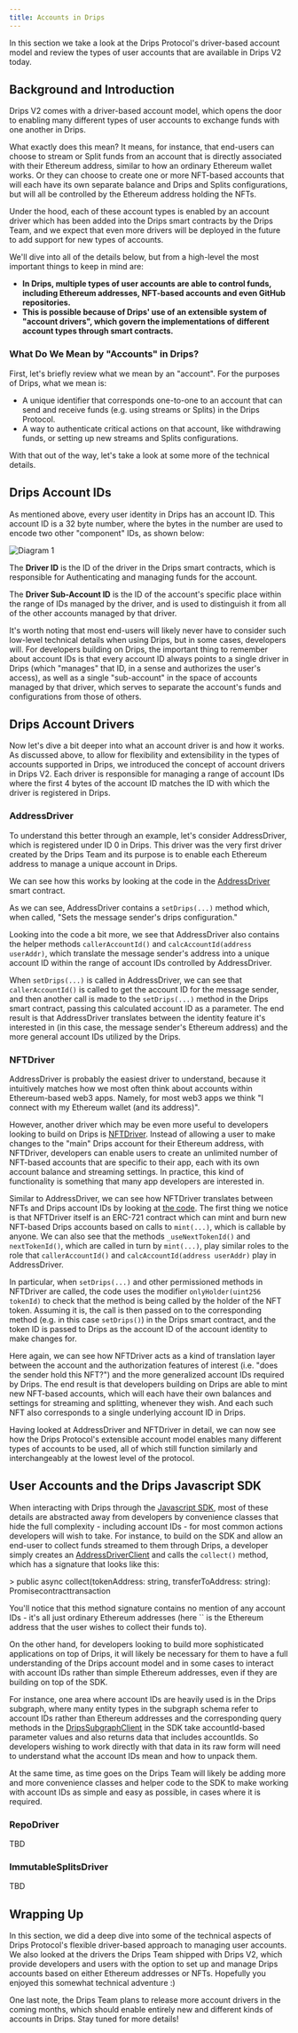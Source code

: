 ```yaml
---
title: Accounts in Drips
---
```


In this section we take a look at the Drips Protocol's driver-based account model and review the types of user accounts that are available in Drips V2 today.

## Background and Introduction

Drips V2 comes with a driver-based account model, which opens the door to enabling many different types of user accounts to exchange funds with one another in Drips.

What exactly does this mean? It means, for instance, that end-users can choose to stream or Split funds from an account that is directly associated with their Ethereum address, similar to how an ordinary Ethereum wallet works. Or they can choose to create one or more NFT-based accounts that will each have its own separate balance and Drips and Splits configurations, but will all be controlled by the Ethereum address holding the NFTs.

Under the hood, each of these account types is enabled by an account driver which has been added into the Drips smart contracts by the Drips Team, and we expect that even more drivers will be deployed in the future to add support for new types of accounts.

We'll dive into all of the details below, but from a high-level the most important things to keep in mind are:

-   **In Drips, multiple types of user accounts are able to control funds, including Ethereum addresses, NFT-based accounts and even GitHub repositories.**
-   **This is possible because of Drips' use of an extensible system of "account drivers", which govern the implementations of different account types through smart contracts.**

### What Do We Mean by "Accounts" in Drips?

First, let's briefly review what we mean by an "account". For the purposes of Drips, what we mean is:

-   A unique identifier that corresponds one-to-one to an account that can send and receive funds (e.g. using streams or Splits) in the Drips Protocol.
-   A way to authenticate critical actions on that account, like withdrawing funds, or setting up new streams and Splits configurations.

With that out of the way, let's take a look at some more of the technical details.

## Drips Account IDs

As mentioned above, every user identity in Drips has an account ID. This account ID is a 32 byte number, where the bytes in the number are used to encode two other "component" IDs, as shown below:

![Diagram 1][u1]

The **Driver ID** is the ID of the driver in the Drips smart contracts, which is responsible for Authenticating and managing funds for the account.

The **Driver Sub-Account ID** is the ID of the account's specific place within the range of IDs managed by the driver, and is used to distinguish it from all of the other accounts managed by that driver.

It's worth noting that most end-users will likely never have to consider such low-level technical details when using Drips, but in some cases, developers will. For developers building on Drips, the important thing to remember about account IDs is that every account ID always points to a single driver in Drips (which "manages" that ID, in a sense and authorizes the user's access), as well as a single "sub-account" in the space of accounts managed by that driver, which serves to separate the account's funds and configurations from those of others.

## Drips Account Drivers

Now let's dive a bit deeper into what an account driver is and how it works. As discussed above, to allow for flexibility and extensibility in the types of accounts supported in Drips, we introduced the concept of account drivers in Drips V2. Each driver is responsible for managing a range of account IDs where the first 4 bytes of the account ID matches the ID with which the driver is registered in Drips.

### AddressDriver

To understand this better through an example, let's consider AddressDriver, which is registered under ID 0 in Drips. This driver was the very first driver created by the Drips Team and its purpose is to enable each Ethereum address to manage a unique account in Drips.

We can see how this works by looking at the code in the <a href="https://github.com/radicle-dev/drips-contracts/blob/master/src/AddressDriver.sol" target="_blank">AddressDriver</a> smart contract.

As we can see, AddressDriver contains a `setDrips(...)` method which, when called, "Sets the message sender's drips configuration."

Looking into the code a bit more, we see that AddressDriver also contains the helper methods `callerAccountId()` and `calcAccountId(address userAddr)`, which translate the message sender's address into a unique account ID within the range of account IDs controlled by AddressDriver.

When `setDrips(...)` is called in AddressDriver, we can see that `callerAccountId()` is called to get the account ID for the message sender, and then another call is made to the `setDrips(...)` method in the Drips smart contract, passing this calculated account ID as a parameter. The end result is that AddressDriver
translates between the identity feature it's interested in (in this case, the message sender's Ethereum address) and the more general account IDs utilized by
the Drips.

### NFTDriver

AddressDriver is probably the easiest driver to understand, because it intuitively matches how we most often think about accounts within Ethereum-based web3 apps. Namely, for most web3 apps we think "I connect with my Ethereum wallet (and its address)".

However, another driver which may be even more useful to developers looking to build on Drips is <a href="https://github.com/radicle-dev/drips-contracts/blob/master/src/NFTDriver.sol" target="_blank">NFTDriver</a>. Instead of allowing a user to make changes to the "main" Drips account for
their Ethereum address, with NFTDriver, developers can enable users to create an unlimited number of NFT-based accounts that are specific to their app, each with its own account balance and streaming settings. In practice, this kind of functionality is something that many app developers are interested in.

Similar to AddressDriver, we can see how NFTDriver translates between NFTs and Drips account IDs by looking at <a href="https://github.com/radicle-dev/drips-contracts/blob/master/src/NFTDriver.sol" target="_blank">the code</a>. The first thing we notice is that
NFTDriver itself is an ERC-721 contract which can mint and burn new NFT-based Drips accounts based on calls to `mint(...)`, which is callable by anyone.
We can also see that the methods `_useNextTokenId()` and `nextTokenId()`, which are called in turn by `mint(...)`, play similar roles to the role that `callerAccountId()` and `calcAccountId(address userAddr)` play in AddressDriver.

In particular, when `setDrips(...)` and other permissioned methods in NFTDriver are called, the code uses the modifier `onlyHolder(uint256 tokenId)` to check that the
method is being called by the holder of the NFT token. Assuming it is, the call is then passed on to the corresponding method (e.g. in this case `setDrips()`) in the Drips smart contract, and the token ID is passed to Drips as the account ID of the account identity to make changes for.

Here again, we can see how NFTDriver acts as a kind of translation layer between the account and the authorization features of interest (i.e. "does the sender hold this NFT?") and the more generalized account IDs required by Drips. The end result is that developers building on Drips are able to mint new
NFT-based accounts, which will each have their own balances and settings for streaming and splitting, whenever they wish. And each such NFT also corresponds to a single underlying account ID in Drips.

Having looked at AddressDriver and NFTDriver in detail, we can now see how the Drips Protocol's extensible account model enables many different types of accounts to be used, all of which still function similarly and interchangeably at the lowest level of the protocol.

## User Accounts and the Drips Javascript SDK

When interacting with Drips through the <a href="/docs/js-sdk/drips-sdk" target="_blank">Javascript SDK</a>, most of these details are abstracted away from developers by convenience classes that hide the full complexity - including account IDs - for most common actions developers will wish to take. For instance, to build on the SDK and allow an end-user to collect funds streamed to them through Drips, a developer simply creates an [AddressDriverClient][ad] and calls the `collect()` method, which has a signature that looks like this:

&gt; public async collect(tokenAddress: string, transferToAddress: string): Promisecontracttransaction

You'll notice that this method signature contains no mention of any account IDs - it's all just ordinary Ethereum addresses (here `` is the Ethereum address that the user wishes to collect their funds to).

On the other hand, for developers looking to build more sophisticated applications on top of Drips, it will likely be necessary for them to have a full understanding
of the Drips account model and in some cases to interact with account IDs rather than simple Ethereum addresses, even if they are building on top of the SDK.

For instance,
one area where account IDs are heavily used is in the Drips subgraph, where many entity types in the subgraph schema refer to account IDs rather than Ethereum addresses and the
corresponding query methods in the [DripsSubgraphClient][ds] in the SDK take accountId-based parameter values and also returns data that includes accountIds. So
developers wishing to work directly with that data in its raw form will need to understand what the account IDs mean and how to unpack them.

At the same time, as time goes on the Drips Team will likely be adding more and more convenience classes and helper code to the SDK to make working with
account IDs as simple and easy as possible, in cases where it is required.

### RepoDriver

TBD

### ImmutableSplitsDriver

TBD

## Wrapping Up

In this section, we did a deep dive into some of the technical aspects of Drips Protocol's flexible driver-based approach to managing user accounts. We also looked at the
drivers the Drips Team shipped with Drips V2, which provide developers and users with the option to set up and manage Drips accounts based on either Ethereum addresses or NFTs. Hopefully you enjoyed this somewhat technical adventure :)

One last note, the Drips Team plans to release more account drivers in the coming months, which should enable entirely new and different kinds of accounts in Drips. Stay tuned for more details!

[ad]: https://github.com/radicle-dev/drips-js-sdk/blob/v2/src/AddressDriver/AddressDriverClient.ts

[ds]: https://github.com/radicle-dev/drips-js-sdk/blob/v2/src/DripsSubgraph/DripsSubgraphClient.ts

[u1]: /img/drips_user_identity-1.png
